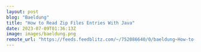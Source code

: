 ```yaml
---
layout: post
blog: "Baeldung"
title: "How to Read Zip Files Entries With Java"
date: 2023-07-09T01:36:13Z
image: images/baeldung.png
remote_url: "https://feeds.feedblitz.com/~/752086640/0/baeldung~How-to-Read-Zip-Files-Entries-With-Java"
---
```


